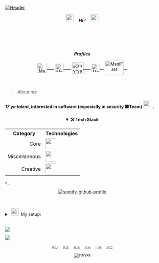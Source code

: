  <!-- 27/04/21 -->    
 <!-- ↓EASTER↓ -->
[![Header](https://github.com/Stas-inside/Stas-inside/blob/main/assets/headerMain3.png)](https://www.youtube.com/watch?v=804cYaQqn_A)

<p align="center"><i><a href="https://disk.yandex.ru/d/FU2ypphTf5gv1Q"><img src="https://cdn.discordapp.com/emojis/974278985632600074.gif?size=96&quality=lossless" width="25"/></a><b>     Hi !     </b><a href="https://disk.yandex.ru/d/FU2ypphTf5gv1Q"><img src="https://user-images.githubusercontent.com/75932477/153186735-654c2334-8436-4a52-b266-577ce19bdf68.gif" width="25"/></a></i></p>

<!-- OLD PROFILES (BLACK TILES)
[![Telegram](https://img.shields.io/static/v1?label=&message=Telegram&color=00B1FF?style=for-the-badge&logo=Telegram&color=00B1FF)](https://t.me/Mani_Fast)
[![Steam](https://img.shields.io/static/v1?label=&message=Steam&color=000000?style=for-the-badge&logo=Steam&style=flat-square)](steamcommunity.com/id/manifast/)
[![YouTube](https://img.shields.io/static/v1?label=&message=YouTube&color=FF1515?style=for-the-badge&logo=YouTube&style=flat-square)](https://www.youtube.com/@mani_Fast)
![Discord#8021](https://img.shields.io/static/v1?label=Discord&message=ManiFast#8021&color=7289D9?style=for-the-badge&logo=Discord&style=flat-square)
![Spotify](https://img.shields.io/static/v1?label=Spotify&message=ManiFast&color=1ED760?style=for-the-badge&logo=Spotify&style=flat-square)
-->



#  

<p align="center">
  <i><b>Profiles</b></i>
</p>

<p align="center">
<a href="https://www.youtube.com/@mani_Fast" target="blank"><img align="center" src="https://cdn.icon-icons.com/icons2/2699/PNG/512/youtube_logo_icon_168737.png" alt="ManiFast" height="32" width="32" />      </a>
<a href="https://t.me/Mani_Fast" target="blank"><img align="center" src="https://camo.githubusercontent.com/f4b401dd7cd9b7840fd31acafd49e151a80e4c9600bf219934461b96dd98e013/68747470733a2f2f6564656e742e6769746875622e696f2f537570657254696e7949636f6e732f696d616765732f7376672f74656c656772616d2e737667" alt="ManiFast" height="27" width="27" />      </a>
<a href="https://www.instagram.com/mani_fastt/" target="blank"><img align="center" src="https://brandpalettes.com/wp-content/uploads/2018/10/Instagram.png" alt="royryando" height="37" width="37" />      </a>
<a href="https://steamcommunity.com/id/manifast/" target="blank"><img align="center" src="https://camo.githubusercontent.com/2e51cfa2846afbace22819d8c7dd9afad50d0a414ad1d7d30e811952706f548d/68747470733a2f2f6564656e742e6769746875622e696f2f537570657254696e7949636f6e732f696d616765732f7376672f737465616d2e737667" alt="ManiFast" height="27" width="27" />   </a>
<a href="https://www.deviantart.com/manifaststas" target="blank"><img align="center" src="https://user-images.githubusercontent.com/62830326/189595654-a3afee29-faf1-42ed-9553-76ce8252556b.png" alt="ManiFast" height="47" width="62" />   </a>
 
<!-- OLD SPOTIFY PROFILE
<a href="https://open.spotify.com/user/royryando?si=kElixxsSRBy-LvwevKkzkw" target="blank"><img align="center" src="https://camo.githubusercontent.com/15d4e1b8bf3ed25b7131cc93f248f86cc42deaf9e19fdb61aa1ba3b46e0400a5/68747470733a2f2f6564656e742e6769746875622e696f2f537570657254696e7949636f6e732f696d616765732f7376672f73706f746966792e737667" alt="royryando" height="35" width="35" /></a>
 
<a href="https://www.deviantart.com/manifaststas" target="blank"><img align="center" src="https://pngpress.com/wp-content/uploads/2020/03/Deviantart-Logo-Transparent.png" alt="ManiFast" height="35" width="35" /></a>
-->
 
</p>

  
<!-- *** -->
>_About me_   <img src="https://cdn.discordapp.com/emojis/952168776328163338.gif?size=96&quality=lossless" width="15">

#### *17 yo talent*, interested in software (especially in security 🟥Team) <img src="https://user-images.githubusercontent.com/75932477/153189525-485cff64-73e6-460a-ab6e-903c7c899395.gif" width="25"/><!-- and in my free time I play games-->  <!--<img src="https://cdn.discordapp.com/emojis/710971603328041050.webp?size=96&quality=lossless" width="20">or make bit-->.
<!--## 🛠 Some of skills:-->


<!--
## 🛠 Tech Stack:
-->

<!-- OLD TEXT AND IMG DEVELOP INFO
+ ##### Ability to work with   <img src="https://cdn.discordapp.com/emojis/763438000687415306.webp?size=96&quality=lossless" width="25">,   <img src="https://cdn.discordapp.com/emojis/763438061501022209.webp?size=96&quality=lossless" width="40">,   <img src="https://cdn.discordapp.com/emojis/903036002334048317.webp?size=96&quality=lossless" width="25">  and  ![JSON](https://img.shields.io/static/v1?label=&message=JSON&color=0D1117&logo=JSON).
+ ##### Working on Linux, bash, AHK and fluently learned web.
+ ##### Editing with Au., Ps. and Pr.
<!--+ ##### Favourite Linux distribution is (<img src="https://user-images.githubusercontent.com/62830326/192004168-d45275ae-1076-4a75-b505-9fc1557a70a0.png" width="20">   Void, <img src="https://cdn.discordapp.com/emojis/923356424946483292.webp?size=96&quality=lossless" width="20">   Arch, <img src="https://cdn.discordapp.com/emojis/932091501402521672.webp?size=96&quality=lossless" width="18">   Debian and of course  <img src="https://cdn.discordapp.com/emojis/932093234891608086.webp?size=96&quality=lossless" width="25"> Kali :D )-->
<!--
+ ##### Favourite Linux distribution is ( <img src="https://user-images.githubusercontent.com/62830326/192004168-d45275ae-1076-4a75-b505-9fc1557a70a0.png" width="20">,  <img src="https://cdn.discordapp.com/emojis/923356424946483292.webp?size=96&quality=lossless" width="20">,  <img src="https://cdn.discordapp.com/emojis/932091501402521672.webp?size=96&quality=lossless" width="18">  and of course<img src="https://cdn.discordapp.com/emojis/932093234891608086.webp?size=96&quality=lossless" width="25"> :D)
<!--![C++](https://img.shields.io/badge/-C++-090909?style=for-the-badge&logo=C%2b%2b%&logoColor=6296CC)
-->

<div align="center">
 <details open>
   <summary><b>🛠 Tech Stack</b></summary>
  
  <table>
   <tr>
    <th aligin="right">Category</th>
    <th aligin="left">Technologies</th>
   </tr>
   <tr>
    <td align="right">Core</td>
    <td><img src="https://skillicons.dev/icons?i=cpp,cs,js,py,nodejs" height="35px"/></td>
   </tr>
   <tr>
   <td align="right">Miscellaneous</td>
   <td><img src="https://skillicons.dev/icons?i=bash,markdown,git,github,powershell,vscode,visualstudio" height="35px"/></td>
   </tr>
   <tr>
     <td align="right">Creative</td>
     <td><img src="https://skillicons.dev/icons?i=ps,pr,au,flstudio" height="35px"/></td>
   </tr>
  </table>
    
 </details>
</div>
 

 
<!-- OLD "ABOUT ME"
####      *Сurrently I'm learning C++ and cybersecurity. Studied at rsgov and Foxford. In my free time, I work on various programs in different languages, I am fond of IT virology and everything related to pentesting, also interested in administration and running-support servers, in addition can read and absorb tones of information about this case. </br></br>     From birth had a PC and mastered Haskell lmao. Pay great attention to the little things, I don’t notice how the morning has already come) and I don't pay any cent for my video or online courses in IT coz "Who seeks will find !". </br></br>     I run a YouTube channel, write small book like directory and try to ~~f*~~ win competitors in my way. Btw I use Linux). I gave my preference to the distribution Kali, Arch and Void (others looks ugly) and the desktop environment such as <a href="https://itsfoss.com/best-xfce-themes/">Xfce</a>, <a href="https://www.reddit.com/r/unixporn/comments/dhbmip/bspwm_this_forest_is_so_beautiful">bspwm</a> or <a href="https://www.reddit.com/r/unixporn/comments/i938qh/openbox/">openbox</a>, check my so sexy <a href="https://github.com/ManiFast/DeskTop/blob/main/image_2022-09-22_20-59-05.png">desktops</a> <3. </br></br>     Global at minimum in csgo. Of corse have experience in hack, in radio tools, arduino, maybe it was passed down from dad as he is a specialist in radio technology and in repairing TVs and PCs. In general, Im genius of thought :D !*</br>     Favourite performers: Satori Zoom, remember (ZAPOMNI), bbno\$, Dxrk ...
<!--###### *«While they were playing games, lounging and walking, I was developing, moving forward and made progress.»*.-->
<!--###### I l<img src="https://cdn.discordapp.com/emojis/974236147943358464.gif?size=96&quality=lossless" width="25">ve what I do and I get high when everything works out ✔️.
-->

`>_`

<p align="center">
 <img src="https://cdn.discordapp.com/emojis/994044420192215120.gif?size=96&quality=lossless" width="10">
<a href="https://spotify-github-profile.vercel.app/api/view.svg?uid=237qyqinklwe1q10e0lreu6il&redirect=true">
<img src="https://spotify-github-profile.vercel.app/api/view.svg?uid=237qyqinklwe1q10e0lreu6il&cover_image=true&theme=novatorem" alt="spotify-github-profile">
 
 
</a>
<img src="https://cdn.discordapp.com/emojis/994044420192215120.gif?size=96&quality=lossless" width="10">
</p>

 
 
<!-- OLD PROFILES (BLACK TILES)
[![Telegram](https://img.shields.io/badge/-Telegram-0D1117?style=for-the-badge&logo=Telegram)](https://t.me/Mani_Fast)
[![Steam](https://img.shields.io/badge/-Steam-0D1117?style=for-the-badge&logo=Steam)](https://steamcommunity.com/id/manifast/)
[![YouTube](https://img.shields.io/badge/-YouTube-0D1117?style=for-the-badge&logo=YouTube)](https://www.youtube.com/channel/UCKcWOEWJ1hrUW1irBZz-8xQ)
[![Instagram](https://img.shields.io/badge/-Instagram-0D1117?style=for-the-badge&logo=Instagram)](https://www.instagram.com/mani_fastt/)
[![Deviantart](https://img.shields.io/badge/-DeviantArt-0D1117?style=for-the-badge&logo=DeviantArt)](https://www.deviantart.com/manifaststas)
-->
 

<!-- OLD PROFILES (BLACK TILES)
![Battle](https://img.shields.io/badge/-Battle.net-0D1117?style=for-the-badge&logo=Battle.net) - ManiFast#2325
![Discord](https://img.shields.io/badge/-Discord-0D1117?style=for-the-badge&logo=Discord) - !ManiFast#6685
![Spotify](https://img.shields.io/badge/-Spotify-0D1117?style=for-the-badge&logo=Spotify) - ManiFa$t
 -->
  
<!-- PC -->
<details>
<summary> <img src="https://c.tenor.com/y2JXkY1pXkwAAAAM/cat-computer.gif" width="25"/>  My setup:</summary>
<h6>
<p><b>Monitors: </b> <small>1.(BENQ 4k FHD 32* EW3270) | 2.(Dell FHD 24* S2419H ␡)</p>
 
<p><b>CPU: </b> Intel® Core i3 9th</p>
 
<p><b>GPU: </b> 1.(ASUS GeForce GTX 1060 6GB ROG Strix OC Edition VR) | 2.(EVGA GeForce GTX 1060 6GB)</p>
 
<p><b>Bass: </b> Yamaha x2, Microlab TMN 1</p>

<p><b>RAM: </b> Crucial ballistix 8gb</p>
 
<p><b>Case: </b> Thermaltake Versa J24 Tempered Glass RGB Edition</p>
 
 <i>at the time of writing 18/07/2020</i>
</h6>
</details>
 
 #
 
<img align="center" src="https://github-readme-stats.vercel.app/api/top-langs/?username=manifast&layout=compact&theme=tokyonight" />

<!--GREEN COUNTER 
<img src="https://profile-counter.glitch.me/manifast/count.svg" />
-->

<a href="https://disk.yandex.ru/d/FU2ypphTf5gv1Q">![](https://github.com/Stas-inside/Stas-inside/blob/main/github-user-contribution.svg)</a>

<!-- OLD QR CODE 
[![Header](https://github.com/Stas-inside/Stas-inside/blob/main/assets/qr-code-636f92247a892c78001a0583c3d2ee06.png)](https://www.youtube.com/channel/UCKcWOEWJ1hrUW1irBZz-8xQ)
-->

<p align="center">🇷🇺<img src="https://cdn.discordapp.com/emojis/923655187015553024.webp?size=96&quality=lossless" width="15">🇷🇸<img src="https://cdn.discordapp.com/emojis/923655187015553024.webp?size=96&quality=lossless" width="15">🇧🇾<img src="https://cdn.discordapp.com/emojis/923655187015553024.webp?size=96&quality=lossless" width="15">🇨🇳<img src="https://cdn.discordapp.com/emojis/923655187015553024.webp?size=96&quality=lossless" width="15">🇮🇳<img src="https://cdn.discordapp.com/emojis/923655187015553024.webp?size=96&quality=lossless" width="15">🇺🇿
</p>

<p align="center"> <img src="https://komarev.com/ghpvc/?username=manifast&label=Profile%20views&color=65CAFF&style=for-the-badge" alt="strryke" /> </p>

